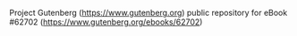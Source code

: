 Project Gutenberg (https://www.gutenberg.org) public repository for
eBook #62702 (https://www.gutenberg.org/ebooks/62702)
